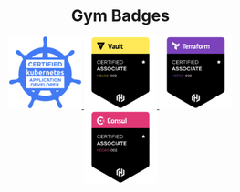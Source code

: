 <h1 align="center">Gym Badges</h1>

<p align="center">
  <a target="_blank" rel="noopener noreferrer" href="https://www.youracclaim.com/badges/5cc416cb-a464-4d05-9f0b-30ea34ccac7d/public_url">
    <img height="128" width="128" src="../assets/lf-ckad.png" alt="Certified Kubernetes Application Developer">
  </a>
  <a target="_blank" rel="noopener noreferrer" href="https://www.youracclaim.com/badges/eca96d47-4c9d-4b96-a497-5618268ace0c/public_url">
    <img height="128" width="128" src="../assets/hcva0-002.png" alt="HashiCorp Certified: Vault Associate">
  </a>
  <a target="_blank" rel="noopener noreferrer" href="https://www.youracclaim.com/badges/3125aa27-88e5-49d1-83d8-4427b8f03a1c/public_url">
    <img height="128" width="128" src="../assets/hcta0-002.png" alt="HashiCorp Certified: Terraform Associate">
  </a>
  <a target="_blank" rel="noopener noreferrer" href="https://www.youracclaim.com/badges/65004345-d21a-452e-b185-93f9ab3614a9/public_url">
    <img height="128" width="128" src="../assets/hcca0-002.png" alt="HashiCorp Certified: Consul Associate">
  </a>
</p>
